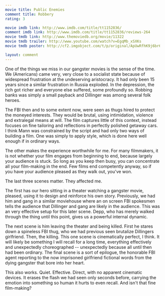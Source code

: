```yaml
---
movie title: Public Enemies
comment title: Robbery
rating: 3

movie imdb link: http://www.imdb.com/title/tt1152836/
comment imdb link: http://www.imdb.com/title/tt1152836/reviews-264
movie tmdb link: http://www.themoviedb.org/movie/11322
movie tmdb trailer: http://www.youtube.com/watch?v=EgqMb_xSXKs
movie tmdb poster: http://cf2.imgobject.com/t/p/original/ApUwRfhK9j6br6BdTj30Y6LwOSu.jpg

layout: comment
---
```


One of the things we miss in our gangster movies is the sense of the time. We (Americans) came very, very close to a socialist state because of widespread frustration at the undeserving aristocracy. It had only been 15 years since a similar frustration in Russia exploded. In the depression, the rich got richer and everyone else suffered, some profoundly so. Robbing banks was simply a small payback and Dillinger was among several folk heroes.

The FBI then and to some extent now, were seen as thugs hired to protect the moneyed interests. They would be brutal, using intimidation, violence and extralegal means at will. The film captures little of this context, instead focuses on fine tailoring and reflections in perfectly polished getaway cars. I think Mann was constrained by the script and had only two ways of building a film. One was simply to apply style, which is done here well enough if in ordinary ways.

The other makes the experience worthwhile for me. For many filmmakers, it is not whether your film engages from beginning to end, because largely your audience is stuck. So long as you keep then busy, you can concentrate all your film-making in the end. Few films end competently anyway, so if you have your audience pleased as they walk out, you've won.

The last three scenes matter. They affected me.

The first has our hero sitting in a theater watching a gangster movie, pleased, using it to design and reinforce his own story. Previously, we had him and gang in a similar moviehouse where an on screen FBI spokesmen tells the audience that Dillinger and gang are likely in the audience. This was an very effective setup for this later scene. Depp, who has merely walked through the thing until this point, gives us a powerful internal dynamic.

The next scene is him leaving the theater and being killed. First he stares down a spineless FBI thug, who we had previous seen brutalize Dillingers girlfriend. Then, the killing. This one scene is cinematically perfect, I think. It will likely be something I will recall for a long time, everything effectively and unexpectedly choreographed -- unexpectedly because all until then had been ordinary. The final scene is a sort of epilogue, the honorable FBI agent reporting to the now imprisoned girlfriend fictional words from the dying gangster that bore into her heart. 

This also works. Quiet. Effective. Direct, with no apparent cinematic devices. It erases the flash we had seen only seconds before, carrying the emotion into something so human it hurts to even recall. And isn't that fine film-making?